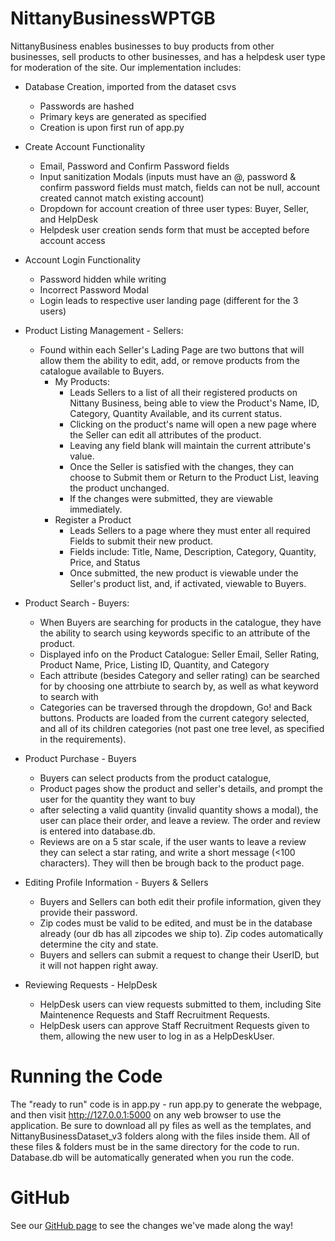 # NittanyBusinessWPTGB
NittanyBusiness enables businesses to buy products from other businesses, sell products to other businesses, and has a helpdesk user type for moderation of the site. Our implementation includes:
- Database Creation, imported from the dataset csvs
  - Passwords are hashed
  - Primary keys are generated as specified
  - Creation is upon first run of app.py
- Create Account Functionality
  - Email, Password and Confirm Password fields
  - Input sanitization Modals (inputs must have an @, password & confirm password fields must match, fields can not be null, account created cannot match existing account)
  - Dropdown for account creation of three user types: Buyer, Seller, and HelpDesk
  - Helpdesk user creation sends form that must be accepted before account access
- Account Login Functionality
  - Password hidden while writing
  - Incorrect Password Modal
  - Login leads to respective user landing page (different for the 3 users)
 
- Product Listing Management - Sellers:
  - Found within each Seller's Lading Page are two buttons that will allow them the ability to edit, add, or remove products from the catalogue available to Buyers.
    - My Products:
      - Leads Sellers to a list of all their registered products on Nittany Business, being able to view the Product's Name, ID, Category, Quantity Available, and its current status.
      - Clicking on the product's name will open a new page where the Seller can edit all attributes of the product.
      - Leaving any field blank will maintain the current attribute's value.
      - Once the Seller is satisfied with the changes, they can choose to Submit them or Return to the Product List, leaving the product unchanged.
      - If the changes were submitted, they are viewable immediately.
    - Register a Product
      - Leads Sellers to a page where they must enter all required Fields to submit their new product.
      - Fields include: Title, Name, Description, Category, Quantity, Price, and Status
      - Once submitted, the new product is viewable under the Seller's product list, and, if activated, viewable to Buyers.

- Product Search - Buyers:
  - When Buyers are searching for products in the catalogue, they have the ability to search using keywords specific to an attribute of the product.
  - Displayed info on the Product Catalogue: Seller Email, Seller Rating, Product Name, Price, Listing ID, Quantity, and Category
  - Each attribute (besides Category and seller rating) can be searched for by choosing one attrbiute to search by, as well as what keyword to search with
  - Categories can be traversed through the dropdown, Go! and Back buttons. Products are loaded from the current category selected, and all of its children categories (not past one tree level, as specified in the requirements).
- Product Purchase - Buyers
  - Buyers can select products from the product catalogue,
  - Product pages show the product and seller's details, and prompt the user for the quantity they want to buy
  - after selecting a valid quantity (invalid quantity shows a modal), the user can place their order, and leave a review. The order and review is entered into database.db.
  - Reviews are on a 5 star scale, if the user wants to leave a review they can select a star rating, and write a short message (<100 characters). They will then be brough back to the product page.

- Editing Profile Information - Buyers & Sellers
  - Buyers and Sellers can both edit their profile information, given they provide their password.
  - Zip codes must be valid to be edited, and must be in the database already (our db has all zipcodes we ship to). Zip codes automatically determine the city and state.
  - Buyers and sellers can submit a request to change their UserID, but it will not happen right away.
 
- Reviewing Requests - HelpDesk
  - HelpDesk users can view requests submitted to them, including Site Maintenence Requests and Staff Recruitment Requests.
  - HelpDesk users can approve Staff Recruitment Requests given to them, allowing the new user to log in as a HelpDeskUser.


# Running the Code
The "ready to run" code is in app.py - run app.py to generate the webpage, and then visit http://127.0.0.1:5000 on any web browser to use the application. Be sure to download all py files as well as the templates, and NittanyBusinessDataset_v3 folders along with the files inside them. All of these files & folders must be in the same directory for the code to run. Database.db will be automatically generated when you run the code.

# GitHub
See our [GitHub page](https://github.com/squiddycodes/NittanyBusinessWPTGB) to see the changes we've made along the way!
